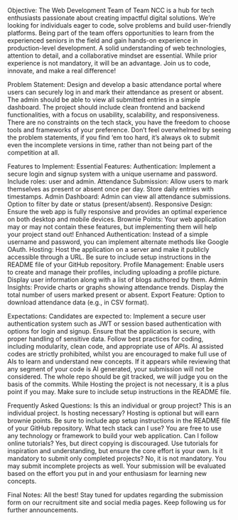 Objective:
The Web Development Team of Team NCC is a hub for tech enthusiasts passionate about creating impactful digital solutions. We’re looking for individuals eager to code, solve problems and build user-friendly platforms. Being part of the team offers opportunities to learn from the experienced seniors in the field and gain hands-on experience in production-level development. A solid understanding of web technologies, attention to detail, and a collaborative mindset are essential. While prior experience is not mandatory, it will be an advantage. Join us to code, innovate, and make a real difference!

Problem Statement:
Design and develop a basic attendance portal where users can securely log in and mark their attendance as present or absent. The admin should be able to view all submitted entries in a simple dashboard. The project should include clean frontend and backend functionalities, with a focus on usability, scalability, and responsiveness. There are no constraints on the tech stack, you have the freedom to choose tools and frameworks of your preference. Don’t feel overwhelmed by seeing the problem statements, if you find ‘em too hard, it’s always ok to submit even the incomplete versions in time, rather than not being part of the competition at all.

Features to Implement:
Essential Features:
Authentication:
Implement a secure login and signup system with a unique username and password.
Include roles: user and admin.
Attendance Submission:
Allow users to mark themselves as present or absent once per day.
Store daily entries with timestamps.
 Admin Dashboard:
Admin can view all attendance submissions.
Option to filter by date or status (present/absent).
Responsive Design:
Ensure the web app is fully responsive and provides an optimal experience on both desktop and mobile devices.
Brownie Points:
Your web application may or may not contain these features, but implementing them will help your project stand out!
Enhanced Authentication:
Instead of a simple username and password, you can implement alternate methods like Google OAuth.
Hosting:
Host the application on a server and make it publicly accessible through a URL. Be sure to include setup instructions in the README file of your GitHub repository.
Profile Management:
Enable users to create and manage their profiles, including uploading a profile picture.
Display user information along with a list of blogs authored by them.
Admin Insights:
Provide charts or graphs showing attendance trends.
Display the total number of users marked present or absent.
Export Feature:
Option to download attendance data (e.g., in CSV format).

Expectations:
Candidates are expected to:
Implement a secure user authentication system such as JWT or session based authentication with options for login and signup.
Ensure that the application is secure, with proper handling of sensitive data.
Follow best practices for coding, including modularity, clean code, and appropriate use of APIs.
AI assisted codes are strictly prohibited, whilst you are encouraged to make full use of AIs to learn and understand new concepts. If it appears while reviewing that any segment of your code is AI generated, your submission will not be considered.
The whole repo should be git tracked, we will judge you on the basis of the commits.
While Hosting the project is not necessary, it is a plus point if you may.
Make sure to include setup instructions in the README file.

Frequently Asked Questions:
Is this an individual or group project?
This is an individual project.
Is hosting necessary?
Hosting is optional but will earn brownie points. Be sure to include app setup instructions in the README file of your GitHub repository.
What tech stack can I use?
You are free to use any technology or framework to build your web application.
Can I follow online tutorials?
Yes, but direct copying is discouraged. Use tutorials for inspiration and understanding, but ensure the core effort is your own.
Is it mandatory to submit only completed projects?
No, it is not mandatory. You may submit incomplete projects as well. Your submission will be evaluated based on the effort you put in and your enthusiasm for learning new concepts.

Final Notes:
All the best! Stay tuned for updates regarding the submission form on our recruitment site and social media pages. Keep following us for further announcements.